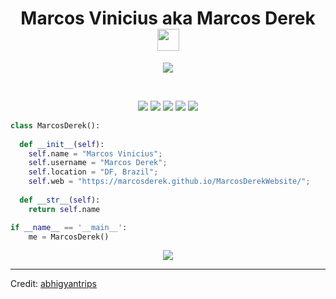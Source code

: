 <h1 align="center">Marcos Vinicius aka Marcos Derek <img src="https://media.giphy.com/media/hvRJCLFzcasrR4ia7z/giphy.gif" width="35"></h1>
<p align="center">
  <a href="https://github.com/DenverCoder1/readme-typing-svg"><img src="https://readme-typing-svg.herokuapp.com?lines=Computer+Science+Student;&center=true&width=500&height=50"></a>
</p>


<br>

<p>
<div align="center">
  <img src="https://img.shields.io/badge/-HTML-c58545?style=for-the-badge&logo=html5&logoColor=c58545&labelColor=282828">
  <img src="https://img.shields.io/badge/-CSS-d1a01f?style=for-the-badge&logo=css3&logoColor=d1a01f&labelColor=282828">
  <img src="https://img.shields.io/badge/-Python-98b982?style=for-the-badge&logo=python&logoColor=98b982&labelColor=282828">
  <img src="https://img.shields.io/badge/Java-ED8B00?style=for-the-badge&logo=java&logoColor=white">
  <img src="https://img.shields.io/badge/MySQL-00000F?style=for-the-badge&logo=mysql&logoColor=white">
  
</div>
</p>

```python
class MarcosDerek():
    
  def __init__(self):
    self.name = "Marcos Vinicius";
    self.username = "Marcos Derek";
    self.location = "DF, Brazil";
    self.web = "https://marcosderek.github.io/MarcosDerekWebsite/";
  
  def __str__(self):
    return self.name

if __name__ == '__main__':
    me = MarcosDerek()
```

<div align="center">
  <a href="https://open.spotify.com/user/lk2amh7l5nqr3wq9jc3szaayb">
    <img src="https://readme-spotify-tingz.vercel.app/api/now-playing">
  </a>
</div>

<!--
<div align="center">
  <a href="https://open.spotify.com/user/lk2amh7l5nqr3wq9jc3szaayb">
    <img src="https://spotify-readme-theta-virid.vercel.app/api?scan=true&theme=dark" width="240px">
  </a>
</div>
-->

------

Credit: [abhigyantrips](https://github.com/abhigyantrips)

